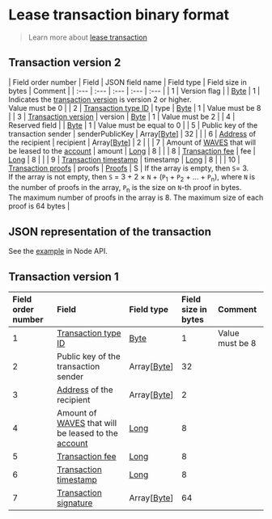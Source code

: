 # Lease transaction binary format

> Learn more about [lease transaction](/en/blockchain/transaction-type/lease-transaction.md)

## Transaction version 2

| Field order number | Field | JSON field name | Field type | Field size in bytes | Comment |
| :--- | :--- | :--- | :--- | :--- |
| 1 | Version flag |  | [Byte](/en/blockchain/blockchain/blockchain-data-types.md) | 1 | Indicates the [transaction version](/en/blockchain/transaction/transaction-version.md) is version 2 or higher.<br>Value must be 0 |
| 2 | [Transaction type ID](/en/blockchain/transaction-type.md) | type | [Byte](/en/blockchain/blockchain/blockchain-data-types.md) | 1 | Value must be 8 |
| 3 | [Transaction version](/en/blockchain/transaction/transaction-version.md) | version | [Byte](/en/blockchain/blockchain/blockchain-data-types.md) | 1 | Value must be 2 |
| 4 | Reserved field | | [Byte](/en/blockchain/blockchain/blockchain-data-types.md) | 1 | Value must be equal to 0 |
| 5 | Public key of the transaction sender  | senderPublicKey | Array[[Byte](/en/blockchain/blockchain/blockchain-data-types.md)] | 32 | |
| 6 | [Address](/en/blockchain/account/address.md) of the recipient |  recipient | Array[[Byte](/en/blockchain/blockchain/blockchain-data-types.md)] | 2 | |
| 7 | Amount of [WAVES](/en/blockchain/token/waves.md) that will be leased to the [account](/en/blockchain/account.md) | amount | [Long](/en/blockchain/blockchain/blockchain-data-types.md) | 8 | |
| 8 | [Transaction fee](/en/blockchain/transaction/transaction-fee.md) | fee | [Long](/en/blockchain/blockchain/blockchain-data-types.md) | 8 | |
| 9 | [Transaction timestamp](/en/blockchain/transaction/transaction-timestamp.md) | timestamp | [Long](/en/blockchain/blockchain/blockchain-data-types.md) | 8 | |
| 10 | [Transaction proofs](/en/blockchain/transaction/transaction-proof.md) | proofs | [Proofs](/en/blockchain/transaction/transaction-proof.md) | S | If the array is empty, then `S`= 3. <br>If the array is not empty, then `S` = 3 + 2 × `N` + (`P`<sub>1</sub> + `P`<sub>2</sub> + ... + `P`<sub>n</sub>), where `N` is the number of proofs in the array, `P`<sub>n</sub> is the size on `N`-th proof in bytes. <br>The maximum number of proofs in the array is 8. The maximum size of each proof is 64 bytes |

## JSON representation of the transaction

See the [example](https://nodes.wavesnodes.com/transactions/info/J6jZCzLpWJX8EDVhopKFx1mcbFizLGHVb44dvqPzH4QS) in Node API.

## Transaction version 1

| Field order number | Field | Field type | Field size in bytes | Comment |
| :--- | :--- | :--- | :--- | :--- |
| 1 | [Transaction type ID](/en/blockchain/transaction-type.md) | [Byte](/en/blockchain/blockchain/blockchain-data-types.md) | 1 | Value must be 8 |
| 2 | Public key of the transaction sender  | Array[[Byte](/en/blockchain/blockchain/blockchain-data-types.md)] | 32 | |
| 3 | [Address](/en/blockchain/account/address.md) of the recipient | Array[[Byte](/en/blockchain/blockchain/blockchain-data-types.md)] | 2 | |
| 4 | Amount of [WAVES](/en/blockchain/token/waves.md) that will be leased to the [account](/en/blockchain/account.md) | [Long](/en/blockchain/blockchain/blockchain-data-types.md) | 8 | |
| 5 | [Transaction fee](/en/blockchain/transaction/transaction-fee.md) | [Long](/en/blockchain/blockchain/blockchain-data-types.md) | 8 | |
| 6 | [Transaction timestamp](/en/blockchain/transaction/transaction-timestamp.md) | [Long](/en/blockchain/blockchain/blockchain-data-types.md) | 8 | |
| 7 | [Transaction signature](/en/blockchain/transaction/transaction-signature.md) | Array[[Byte](/en/blockchain/blockchain/blockchain-data-types.md)] | 64 | | |
